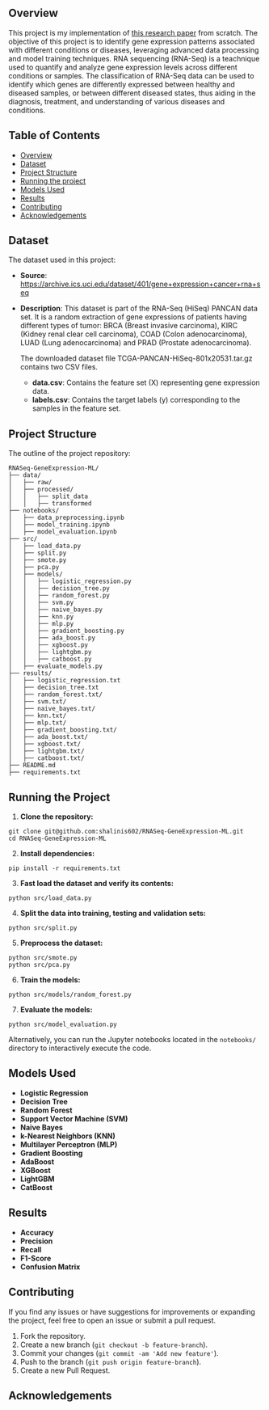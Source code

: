 ## Overview

This project is my implementation of [this research paper](https://ernest-bonat.medium.com/rna-seq-gene-expression-classification-using-machine-learning-algorithms-de862e60bfd0#4592) from scratch. The objective of this project is to identify gene expression patterns associated with different conditions or diseases, leveraging advanced data processing and model training techniques. RNA sequencing (RNA-Seq) is a teachnique used to quantify and analyze gene expression levels across different conditions or samples. The classification of RNA-Seq data can be used to identify which genes are differently expressed between healthy and diseased samples, or between different diseased states, thus aiding in the diagnosis, treatment, and understanding of various diseases and conditions.

## Table of Contents

- [Overview](#overview)
- [Dataset](#dataset)
- [Project Structure](#project-structure)
- [Running the project](#running-the-project)
- [Models Used](#models-used)
- [Results](#results)
- [Contributing](#contributing)
- [Acknowledgements](#acknowledgements)

## Dataset

The dataset used in this project:

- **Source**: https://archive.ics.uci.edu/dataset/401/gene+expression+cancer+rna+seq

- **Description**: This dataset is part of the RNA-Seq (HiSeq) PANCAN data set. It is a random extraction of gene expressions of patients having different types of tumor: BRCA (Breast invasive carcinoma), KIRC (Kidney renal clear cell carcinoma), COAD (Colon adenocarcinoma), LUAD (Lung adenocarcinoma) and PRAD (Prostate adenocarcinoma). 

  The downloaded dataset file TCGA-PANCAN-HiSeq-801x20531.tar.gz contains two CSV files. 

  - **data.csv**: Contains the feature set (X) representing gene expression data. 
  - **labels.csv**: Contains the target labels (y) corresponding to the samples in the feature set.

## Project Structure

The outline of the project repository:

```
RNASeq-GeneExpression-ML/
├── data/
│   ├── raw/
│   ├── processed/
│   │   ├── split_data
│   │   ├── transformed
├── notebooks/
│   ├── data_preprocessing.ipynb
│   ├── model_training.ipynb
│   ├── model_evaluation.ipynb
├── src/
│   ├── load_data.py
│   ├── split.py
│   ├── smote.py
│   ├── pca.py
│   ├── models/
│   │   ├── logistic_regression.py
│   │   ├── decision_tree.py
│   │   ├── random_forest.py
│   │   ├── svm.py
│   │   ├── naive_bayes.py
│   │   ├── knn.py
│   │   ├── mlp.py
│   │   ├── gradient_boosting.py
│   │   ├── ada_boost.py
│   │   ├── xgboost.py
│   │   ├── lightgbm.py
│   │   ├── catboost.py
│   ├── evaluate_models.py
├── results/
│   ├── logistic_regression.txt
│   ├── decision_tree.txt
│   ├── random_forest.txt/
│   ├── svm.txt/
│   ├── naive_bayes.txt/
│   ├── knn.txt/
│   ├── mlp.txt/
│   ├── gradient_boosting.txt/
│   ├── ada_boost.txt/
│   ├── xgboost.txt/
│   ├── lightgbm.txt/
│   ├── catboost.txt/
├── README.md
├── requirements.txt
```

## Running the Project

1. **Clone the repository:**

```
git clone git@github.com:shalinis602/RNASeq-GeneExpression-ML.git
cd RNASeq-GeneExpression-ML
```

2. **Install dependencies:** 
```
pip install -r requirements.txt
```

3. **Fast load the dataset and verify its contents:**

```
python src/load_data.py
```

4. **Split the data into training, testing and validation sets:**

```
python src/split.py
```

5. **Preprocess the dataset:**

```
python src/smote.py
python src/pca.py
```

6. **Train the models:**

```
python src/models/random_forest.py
```

7. **Evaluate the models:**

```
python src/model_evaluation.py
```

Alternatively, you can run the Jupyter notebooks located in the `notebooks/` directory to interactively execute the code.

## Models Used

- **Logistic Regression**
- **Decision Tree**
- **Random Forest**
- **Support Vector Machine (SVM)**
- **Naive Bayes**
- **k-Nearest Neighbors (KNN)**
- **Multilayer Perceptron (MLP)**
- **Gradient Boosting**
- **AdaBoost**
- **XGBoost**
- **LightGBM**
- **CatBoost**

## Results

- **Accuracy**
- **Precision**
- **Recall**
- **F1-Score**
- **Confusion Matrix**

## Contributing

If you find any issues or have suggestions for improvements or expanding the project, feel free to open an issue or submit a pull request.

1. Fork the repository.
2. Create a new branch (`git checkout -b feature-branch`).
3. Commit your changes (`git commit -am 'Add new feature'`).
4. Push to the branch (`git push origin feature-branch`).
5. Create a new Pull Request.

## **Acknowledgements**

